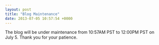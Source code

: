 ```yaml
---
layout: post
title: "Blog Maintenance"
date: 2013-07-05 10:57:54 +0000
---
```

The blog will be under maintenance from 10:57AM PST to 12:00PM PST on July 5. Thank you for your patience.
